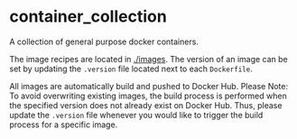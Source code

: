 # container_collection
A collection of general purpose docker containers.

The image recipes are located in [./images](./images/).
The version of an image can be set by updating the `.version` file
located next to each `Dockerfile`.

All images are automatically build and pushed to Docker Hub.
Please Note: To avoid overwriting existing images, the build process is performed when the specified version does not already exist on Docker Hub. Thus, please update the `.version` file whenever you would like to trigger the build process for a specific image.

